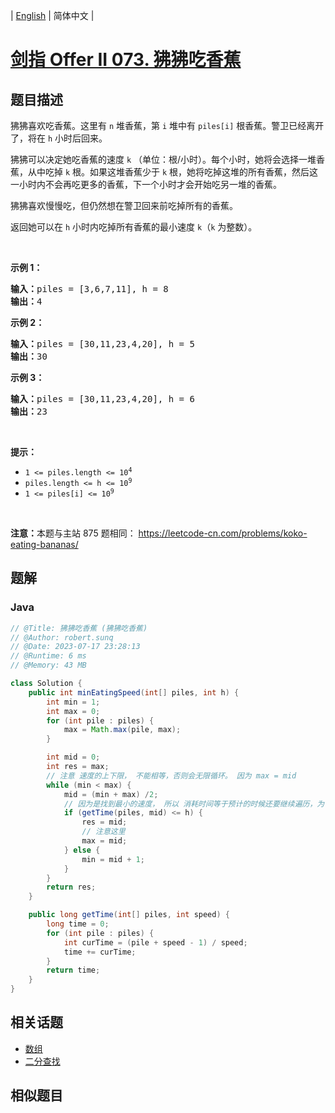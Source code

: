 
| [English](README_EN.md) | 简体中文 |

# [剑指 Offer II 073. 狒狒吃香蕉](https://leetcode.cn//problems/nZZqjQ/)

## 题目描述

<p>狒狒喜欢吃香蕉。这里有 <code>n</code> 堆香蕉，第 <code>i</code> 堆中有&nbsp;<code>piles[i]</code>&nbsp;根香蕉。警卫已经离开了，将在 <code>h</code> 小时后回来。</p>

<p>狒狒可以决定她吃香蕉的速度 <code>k</code> （单位：根/小时）。每个小时，她将会选择一堆香蕉，从中吃掉 <code>k</code> 根。如果这堆香蕉少于 <code>k</code> 根，她将吃掉这堆的所有香蕉，然后这一小时内不会再吃更多的香蕉，下一个小时才会开始吃另一堆的香蕉。&nbsp;&nbsp;</p>

<p>狒狒喜欢慢慢吃，但仍然想在警卫回来前吃掉所有的香蕉。</p>

<p>返回她可以在 <code>h</code> 小时内吃掉所有香蕉的最小速度 <code>k</code>（<code>k</code> 为整数）。</p>

<p>&nbsp;</p>

<ul>
</ul>

<p><strong>示例 1：</strong></p>

<pre>
<strong>输入：</strong>piles = [3,6,7,11], h = 8
<strong>输出：</strong>4
</pre>

<p><strong>示例 2：</strong></p>

<pre>
<strong>输入：</strong>piles = [30,11,23,4,20], h = 5
<strong>输出：</strong>30
</pre>

<p><strong>示例 3：</strong></p>

<pre>
<strong>输入：</strong>piles = [30,11,23,4,20], h = 6
<strong>输出：</strong>23
</pre>

<p>&nbsp;</p>

<p><strong>提示：</strong></p>

<ul>
	<li><code>1 &lt;= piles.length &lt;= 10<sup>4</sup></code></li>
	<li><code>piles.length &lt;= h &lt;= 10<sup>9</sup></code></li>
	<li><code>1 &lt;= piles[i] &lt;= 10<sup>9</sup></code></li>
</ul>

<p>&nbsp;</p>

<p><meta charset="UTF-8" /><strong>注意：</strong>本题与主站 875&nbsp;题相同：&nbsp;<a href="https://leetcode-cn.com/problems/koko-eating-bananas/">https://leetcode-cn.com/problems/koko-eating-bananas/</a></p>


## 题解


### Java

```Java
// @Title: 狒狒吃香蕉 (狒狒吃香蕉)
// @Author: robert.sunq
// @Date: 2023-07-17 23:28:13
// @Runtime: 6 ms
// @Memory: 43 MB

class Solution {
    public int minEatingSpeed(int[] piles, int h) {
        int min = 1;
        int max = 0;
        for (int pile : piles) {
            max = Math.max(pile, max);
        }

        int mid = 0;
        int res = max;
        // 注意 速度的上下限， 不能相等，否则会无限循环。 因为 max = mid
        while (min < max) {
            mid = (min + max) /2;
            // 因为是找到最小的速度， 所以 消耗时间等于预计的时候还要继续遍历，为了找到 消耗时间是h时候的最小值。
            if (getTime(piles, mid) <= h) {
                res = mid;
                // 注意这里
                max = mid;
            } else {
                min = mid + 1;
            }
        }
        return res;
    }

    public long getTime(int[] piles, int speed) {
        long time = 0;
        for (int pile : piles) {
            int curTime = (pile + speed - 1) / speed;
            time += curTime;
        }
        return time;
    }
}
```



## 相关话题

- [数组](https://leetcode.cn//tag/array)
- [二分查找](https://leetcode.cn//tag/binary-search)

## 相似题目



